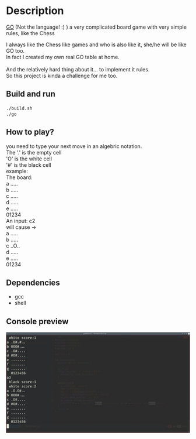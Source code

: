 # Description
[GO](https://en.wikipedia.org/wiki/Go_(game) ) (Not the language! :) ) a very complicated board game with very simple rules, like the Chess

I always like the Chess like games and who is also like it, she/he will be like GO too.<br>
In fact I created my own real GO table at home.<br>
<br>
And the relatively hard thing about it... to implement it rules.<br>
So this project is kinda a challenge for me too.<br>

## Build and run
```console
./build.sh
./go

```

## How to play?
you need to type your next move in an algebric notation.<br>
The '.' is the empty cell<br>
    'O' is the white cell<br>
    '#' is the black cell<br>
example:<br>
The board:<br>
a .....<br>
b .....<br>
c .....<br>
d .....<br>
e .....<br>
  01234<br>
An input: c2<br>
will cause -> <br>
a .....<br>
b .....<br>
c ..O..<br>
d .....<br>
e .....<br>
  01234<br>

## Dependencies
- gcc
- shell

## Console preview
![Go console preview](./img/console_preview.jpg)
